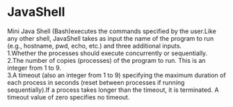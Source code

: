 # JavaShell
Mini Java Shell (Bash)executes the commands specified by the user.Like any other shell, JavaShell takes as input the name of the program to run (e.g., hostname, pwd, echo, etc.) and three additional inputs.
<br>1.Whether the processes should execute concurrently or sequentially.</br>
2.The number of copies (processes) of the program to run. This is an integer from 1 to 9.</br>
3.A timeout (also an integer from 1 to 9) specifying the maximum duration of each process in seconds (reset between processes if running sequentially).If a process takes longer than the timeout, it is terminated. A timeout value of zero specifies no timeout.
